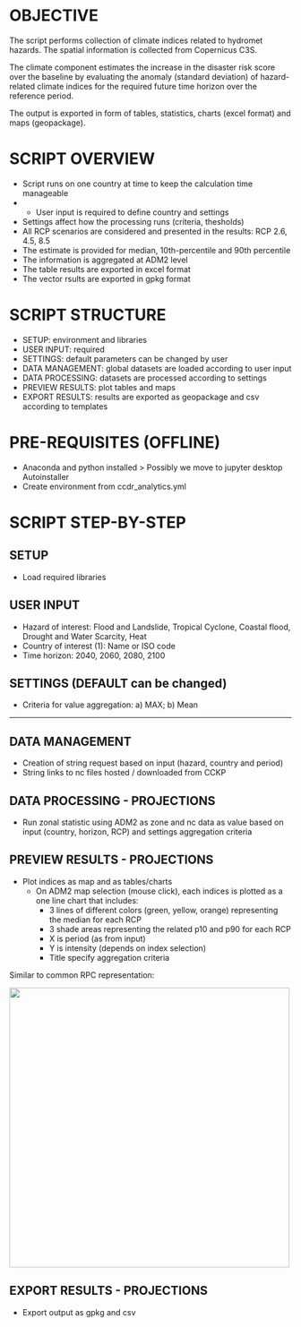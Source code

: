 # OBJECTIVE

The script performs collection of climate indices related to hydromet hazards.
The spatial information is collected from Copernicus C3S.

The climate component estimates the increase in the disaster risk score over the baseline by evaluating the anomaly (standard deviation) of hazard-related climate indices for the required future time horizon over the reference period.

The output is exported in form of tables, statistics, charts (excel format) and maps (geopackage).


# SCRIPT OVERVIEW

- Script runs on one country at time to keep the calculation time manageable
- - User input is required to define country and settings
- Settings affect how the processing runs (criteria, thesholds)
- All RCP scenarios are considered and presented in the results: RCP 2.6, 4.5, 8.5
- The estimate is provided for median, 10th-percentile and 90th percentile
- The information is aggregated at ADM2 level
- The table results are exported in excel format
- The vector rsults are exported in gpkg format


# SCRIPT STRUCTURE

- SETUP: environment and libraries
- USER INPUT: required
- SETTINGS: default parameters can be changed by user
- DATA MANAGEMENT: global datasets are loaded according to user input
- DATA PROCESSING: datasets are processed according to settings
- PREVIEW RESULTS: plot tables and maps
- EXPORT RESULTS: results are exported as geopackage and csv according to templates

# PRE-REQUISITES (OFFLINE)

- Anaconda and python installed > Possibly we move to jupyter desktop Autoinstaller
- Create environment from ccdr_analytics.yml

# SCRIPT STEP-BY-STEP

## SETUP

- Load required libraries

## USER INPUT

- Hazard of interest: Flood and Landslide, Tropical Cyclone, Coastal flood, Drought and Water Scarcity, Heat
- Country of interest (1): Name or ISO code 
- Time horizon: 2040, 2060, 2080, 2100

## SETTINGS (DEFAULT can be changed)

- Criteria for value aggregation: a) MAX; b) Mean

------------------------------------------

## DATA MANAGEMENT

- Creation of string request based on input (hazard, country and period)
- String links to nc files hosted / downloaded from CCKP

## DATA PROCESSING - PROJECTIONS

- Run zonal statistic using ADM2 as zone and nc data as value based on input (country, horizon, RCP) and settings aggregation criteria

## PREVIEW RESULTS - PROJECTIONS

- Plot indices as map and as tables/charts
  - On ADM2 map selection (mouse click), each indices is plotted as a one line chart that includes:
    -  3 lines of different colors (green, yellow, orange) representing the median for each RCP
    -  3 shade areas representing the related p10 and p90 for each RCP
    -  X is period (as from input)
    -  Y is intensity (depends on index selection)
    -  Title specify aggregation criteria

Similar to common RPC representation:

<img width="500" src="https://user-images.githubusercontent.com/44863827/154677308-610702d4-1312-4ce5-b16c-e2b99e961c1e.png">

## EXPORT RESULTS - PROJECTIONS

- Export output as gpkg and csv
